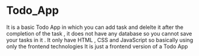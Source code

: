 # Todo_App
It is a basic Todo App in which you can add task and delelte it after the completion of the task , it does not have any database so you cannot save your tasks in it . It only have HTML , CSS and JavaScript so basically using only the frontend technologies 
It is just a frontend version of a Todo App
